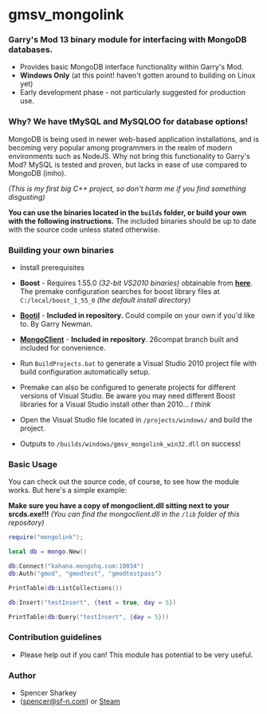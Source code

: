 gmsv_mongolink
==============

### Garry's Mod 13 binary module for interfacing with MongoDB databases. ###

* Provides basic MongoDB interface functionality within Garry's Mod.
* **Windows Only** (at this point! haven't gotten around to building on Linux yet)
* Early development phase - not particularly suggested for production use.

### Why? We have tMySQL and MySQLOO for database options!
MongoDB is being used in newer web-based application installations, and is becoming very popular among programmers in the realm of modern environments such as NodeJS. Why not bring this functionality to Garry's Mod? MySQL is tested and proven, but lacks in ease of use compared to MongoDB (imho).

*(This is my first big C++ project, so don't harm me if you find something disgusting)*


**You can use the binaries located in the `builds` folder, or build your own with the following  instructions.** 
The included binaries should be up to date with the source code unless stated otherwise.

### Building your own binaries  ###

* Install prerequisites
 * **Boost** - Requires 1.55.0 _(32-bit VS2010 binaries)_ obtainable from **[here](http://sourceforge.net/projects/boost/files/boost-binaries/1.55.0/boost_1_55_0-msvc-10.0-32.exe/download)**.
  The premake configuration searches for boost library files at `C:/local/boost_1_55_0` *(the default install directory)*
 * **[Bootil](https://github.com/garrynewman/bootil)** - **Included in repository.** Could compile on your own if you'd like to. By Garry Newman.
 * **[MongoClient](https://github.com/mongodb/mongo-cxx-driver/tree/26compat)** - **Included in repository**. 26compat branch built and included for convenience.

* Run `BuildProjects.bat` to generate a Visual Studio 2010 project file with build configuration automatically setup. 
 * Premake can also be configured to generate projects for different versions of Visual Studio. Be aware you may need different Boost libraries for a Visual Studio install other than 2010... *I think*

* Open the Visual Studio file located in `/projects/windows/` and build the project. 
* Outputs to `/builds/windows/gmsv_mongolink_win32.dll` on success!

### Basic Usage ###
You can check out the source code, of course, to see how the module works. But here's a simple example:

**Make sure you have a copy of mongoclient.dll sitting next to your srcds.exe!!!**
*(You can find the mongoclient.dll in the `/lib` folder of this repository)*

```lua
require("mongolink");

local db = mongo.New()

db:Connect("kahana.mongohq.com:10034")
db:Auth("gmod", "gmodtest", "gmodtestpass")

PrintTable(db:ListCollections())

db:Insert("testInsert", {test = true, day = 5})

PrintTable(db:Query("testInsert", {day = 5}))
```


### Contribution guidelines ###

* Please help out if you can! This module has potential to be very useful.

### Author ###

* Spencer Sharkey 
 * (spencer@sf-n.com) or [Steam](http://steamcommunity.com/id/sassharkey)
